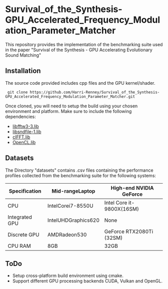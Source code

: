 # Survival_of_the_Synthesis-GPU_Accelerated_Frequency_Modulation_Parameter_Matcher

This repository provides the implementation of the benchmarking suite used in the paper "Survival of the Synthesis - GPU Accelerating Evolutionary Sound Matching"



## Installation

The source code provided includes cpp files and the GPU kernel/shader.

``` git clone https://github.com/Harri-Renney/Survival_of_the_Synthesis-GPU_Accelerated_Frequency_Modulation_Parameter_Matcher.git```

Once cloned, you will need to setup the build using your chosen environment and platform. Make sure to include the following dependencies:

* [libfftw3-3.lib](https://www.fftw.org/)
* [libsndfile-1.lib](http://www.mega-nerd.com/libsndfile/)
* [clFFT.lib](https://github.com/clMathLibraries/clFFT)
* [OpenCL.lib](https://www.khronos.org/opencl/)

## Datasets

The Directory "datasets" contains .csv files containing the performance profiles collected from the benchmarking suite for the following systems:

| Specification    | Mid-rangeLaptop        | High-end NVIDIA GeForce        |
| -----------      | -----------            | --------------------------     |
| CPU              | IntelCorei7-8550U      | Intel Core it-9800X(16SM)      |
| Integrated GPU   | IntelUHDGraphics620    | None                           |
| Discrete GPU     | AMDRadeon530           | GeForce RTX2080Ti (32SM)       |
| CPU RAM          | 8GB                    | 32GB                           |   

## ToDo

* Setup cross-platform build environment using cmake.
* Support different GPU processing backends CUDA, Vulkan and OpenGL.